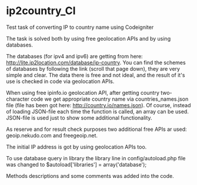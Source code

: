 # ip2country_CI
Test task of converting IP to country name using Codeigniter

The task is solved both by using free geolocation APIs and by using databases.

The databases (for ipv4 and ipv6) are getting from here: http://lite.ip2location.com/database/ip-country. You can find the schemes of databases by following the link (scroll that page down), they are very simple and clear. The data there is free and not ideal, and the result of it's use is checked in code via geolocation APIs.

When using free ipinfo.io geolocation API, after getting country two-character code
we get appropriate country name via countries_names.json file (file has been got here: http://country.io/names.json). Of course, instead of loading JSON-file each time the function is called, an array can be used. JSON-file is used just to show some additional functionality.

As reserve and for result check purposes two additional free APIs ar used:
geoip.nekudo.com and freegeoip.net.

The initial IP address is got by using geolocation APIs too.

To use database query in library the library line in config/autoload.php file was changed to
$autoload['libraries'] = array('database');

Methods descriptions and some comments was added into the code.
